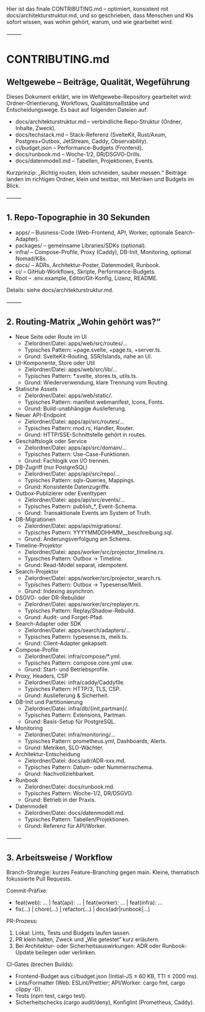 Hier ist das finale CONTRIBUTING.md – optimiert, konsistent mit docs/architekturstruktur.md, und so
geschrieben, dass Menschen
und KIs sofort wissen, was wohin gehört, warum, und wie gearbeitet wird.

⸻

# CONTRIBUTING.md

## Weltgewebe – Beiträge, Qualität, Wegeführung

Dieses Dokument erklärt, wie im Weltgewebe-Repository gearbeitet wird: Ordner-Orientierung,
Workflows, Qualitätsmaßstäbe und
Entscheidungswege.
Es baut auf folgenden Dateien auf:

- docs/architekturstruktur.md – verbindliche Repo-Struktur (Ordner, Inhalte, Zweck).
- docs/techstack.md – Stack-Referenz (SvelteKit, Rust/Axum, Postgres+Outbox, JetStream, Caddy,
  Observability).
- ci/budget.json – Performance-Budgets (Frontend).
- docs/runbook.md – Woche-1/2, DR/DSGVO-Drills.
- docs/datenmodell.md – Tabellen, Projektionen, Events.

Kurzprinzip: „Richtig routen, klein schneiden, sauber messen.“ Beiträge landen im richtigen Ordner,
klein und testbar, mit
Metriken und Budgets im Blick.

⸻

## 1. Repo-Topographie in 30 Sekunden

- apps/ – Business-Code (Web-Frontend, API, Worker, optionale Search-Adapter).
- packages/ – gemeinsame Libraries/SDKs (optional).
- infra/ – Compose-Profile, Proxy (Caddy), DB-Init, Monitoring, optional Nomad/K8s.
- docs/ – ADRs, Architektur-Poster, Datenmodell, Runbook.
- ci/ – GitHub-Workflows, Skripte, Performance-Budgets.
- Root – .env.example, Editor/Git-Konfig, Lizenz, README.

Details: siehe docs/architekturstruktur.md.

⸻

## 2. Routing-Matrix „Wohin gehört was?“

- Neue Seite oder Route im UI
  - Zielordner/Datei: apps/web/src/routes/...
  - Typisches Pattern: +page.svelte, +page.ts, +server.ts.
  - Grund: SvelteKit-Routing, SSR/Islands, nahe an UI.
- UI-Komponente, Store oder Util
  - Zielordner/Datei: apps/web/src/lib/...
  - Typisches Pattern: *.svelte, stores.ts, utils.ts.
  - Grund: Wiederverwendung, klare Trennung vom Routing.
- Statische Assets
  - Zielordner/Datei: apps/web/static/.
  - Typisches Pattern: manifest.webmanifest, Icons, Fonts.
  - Grund: Build-unabhängige Auslieferung.
- Neuer API-Endpoint
  - Zielordner/Datei: apps/api/src/routes/...
  - Typisches Pattern: mod.rs, Handler, Router.
  - Grund: HTTP/SSE-Schnittstelle gehört in routes.
- Geschäftslogik oder Service
  - Zielordner/Datei: apps/api/src/domain/...
  - Typisches Pattern: Use-Case-Funktionen.
  - Grund: Fachlogik von I/O trennen.
- DB-Zugriff (nur PostgreSQL)
  - Zielordner/Datei: apps/api/src/repo/...
  - Typisches Pattern: sqlx-Queries, Mappings.
  - Grund: Konsistente Datenzugriffe.
- Outbox-Publizierer oder Eventtypen
  - Zielordner/Datei: apps/api/src/events/...
  - Typisches Pattern: publish_*, Event-Schema.
  - Grund: Transaktionale Events am System of Truth.
- DB-Migrationen
  - Zielordner/Datei: apps/api/migrations/.
  - Typisches Pattern: YYYYMMDDHHMM__beschreibung.sql.
  - Grund: Änderungsverfolgung am Schema.
- Timeline-Projektor
  - Zielordner/Datei: apps/worker/src/projector_timeline.rs.
  - Typisches Pattern: Outbox → Timeline.
  - Grund: Read-Model separat, idempotent.
- Search-Projektor
  - Zielordner/Datei: apps/worker/src/projector_search.rs.
  - Typisches Pattern: Outbox → Typesense/Meili.
  - Grund: Indexing asynchron.
- DSGVO- oder DR-Rebuilder
  - Zielordner/Datei: apps/worker/src/replayer.rs.
  - Typisches Pattern: Replay/Shadow-Rebuild.
  - Grund: Audit- und Forget-Pfad.
- Search-Adapter oder SDK
  - Zielordner/Datei: apps/search/adapters/...
  - Typisches Pattern: typesense.ts, meili.ts.
  - Grund: Client-Adapter gekapselt.
- Compose-Profile
  - Zielordner/Datei: infra/compose/*.yml.
  - Typisches Pattern: compose.core.yml usw.
  - Grund: Start- und Betriebsprofile.
- Proxy, Headers, CSP
  - Zielordner/Datei: infra/caddy/Caddyfile.
  - Typisches Pattern: HTTP/3, TLS, CSP.
  - Grund: Auslieferung & Sicherheit.
- DB-Init und Partitionierung
  - Zielordner/Datei: infra/db/{init,partman}/.
  - Typisches Pattern: Extensions, Partman.
  - Grund: Basis-Setup für PostgreSQL.
- Monitoring
  - Zielordner/Datei: infra/monitoring/...
  - Typisches Pattern: prometheus.yml, Dashboards, Alerts.
  - Grund: Metriken, SLO-Wächter.
- Architektur-Entscheidung
  - Zielordner/Datei: docs/adr/ADR-xxx.md.
  - Typisches Pattern: Datum- oder Nummernschema.
  - Grund: Nachvollziehbarkeit.
- Runbook
  - Zielordner/Datei: docs/runbook.md.
  - Typisches Pattern: Woche-1/2, DR/DSGVO.
  - Grund: Betrieb in der Praxis.
- Datenmodell
  - Zielordner/Datei: docs/datenmodell.md.
  - Typisches Pattern: Tabellen/Projektionen.
  - Grund: Referenz für API/Worker.

⸻

## 3. Arbeitsweise / Workflow

Branch-Strategie: kurzes Feature-Branching gegen main.
Kleine, thematisch fokussierte Pull Requests.

Commit-Präfixe:

- feat(web): … | feat(api): … | feat(worker): … | feat(infra): …
- fix(...) | chore(...) | refactor(...) | docs(adr|runbook|...)

PR-Prozess:

1. Lokal: Lints, Tests und Budgets laufen lassen.
2. PR klein halten, Zweck und „Wie getestet“ kurz erläutern.
3. Bei Architektur- oder Sicherheitsauswirkungen: ADR oder Runbook-Update beilegen oder verlinken.

CI-Gates (brechen Builds):

- Frontend-Budget aus ci/budget.json (Initial-JS ≤ 60 KB, TTI ≤ 2000 ms).
- Lints/Formatter (Web: ESLint/Prettier; API/Worker: cargo fmt, cargo clippy -D).
- Tests (npm test, cargo test).
- Sicherheitschecks (cargo audit/deny), Konfiglint (Prometheus, Caddy).

